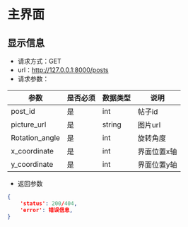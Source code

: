 # 主界面

## 显示信息

+ 请求方式：GET
+ url：http://127.0.0.1:8000/posts
+ 请求参数：

| 参数           | 是否必须 | 数据类型 | 说明               |
| -------------- | -------- | -------- | ------------------ |
| post_id        | 是       | int   | 帖子id             |
| picture_url        | 是       | string   | 图片url             |
| Rotation_angle        | 是       | int   | 旋转角度             |
| x_coordinate        | 是       | int   | 界面位置x轴            |
| y_coordinate        | 是       | int   | 界面位置y轴            |

+ 返回参数

```json
{
    'status': 200/404,
    'error': 错误信息,
}
```
